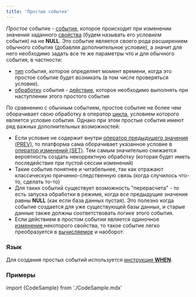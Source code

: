 ```yaml
---
title: 'Простые события'
---
```


*Простое* событие - [событие](Events.md), которое происходит при изменении значения заданного [свойства](Properties.md) (будем называть его *условием* события) на не **NULL**. Это событие является своего рода расширением обычного события (добавляя дополнительное условие), а значит для него необходимо задать все те же параметры что и для обычного события, в частности:

-   [тип](Events.md#type) события, которое определяет момент времени, когда это простое событие будет возникать (в том числе проверяться условие).
-   [обработку](Events.md) события - [действие](Actions.md), которое необходимо выполнять при наступлении этого простого события

По сравнению с обычным событием, простое событие не более чем оборачивает свою обработку в оператор [цикла](Loop_FOR_.md), условием которого является условие события. Однако при этом простые события имеют ряд важных дополнительных возможностей:

-   Если условие не содержит внутри [оператор предыдущего значения (PREV)](Previous_value_PREV_.md), то платформа сама оборачивает указанное условие в [оператор изменений (SET)](Change_operators_SET_CHANGED_..._.md). Тем самым значительно снижается вероятность создать некорректную обработку (которая будет иметь последействие при пустой сессии изменений)
-   Такие события понятнее и читабельнее, так как отражают классическую причинно-следственную связь (когда случилось что-то, сделать то-то)
-   Для таких событий существует возможность "перерасчета" - то есть запуска обработки в режиме, когда все предыдущие значения равны **NULL** (как если база данных пустая). Это полезно когда событие создается для уже существующей базы данных, и старые данные также должны соответствовать логике этого события.
-   Если действием в простом событии является одиночное [изменение ](Property_change_CHANGE_.md)некоторого свойства, то такое событие легко преобразуется в [вычисляемое](Calculated_events.md) и наоборот.

### Язык

Для создания простых событий используется [инструкция **WHEN**](WHEN_instruction.md).

### Примеры

import {CodeSample} from './CodeSample.mdx'

<CodeSample url="https://ru-documentation.lsfusion.org/sample?file=InstructionSample&block=when"/>
